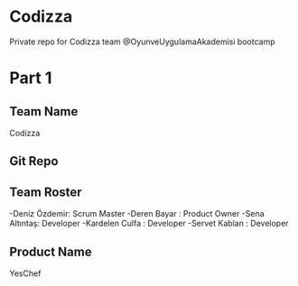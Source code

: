 # Codizza 

Private repo for Codizza team @OyunveUygulamaAkademisi bootcamp

# Part 1

## Team Name

Codizza 

## Git Repo

## Team Roster

-Deniz Özdemir: Scrum Master
-Deren Bayar : Product Owner
-Sena Altıntaş: Developer
-Kardelen Culfa : Developer
-Servet Kablan : Developer

## Product Name

YesChef



